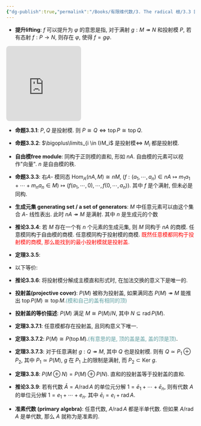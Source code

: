 ```yaml
---
{"dg-publish":true,"permalink":"/Books/有限维代数/3. The radical 根/3.3 投射模与投射盖/","dgPassFrontmatter":true,"created":"2024-08-06T20:01:27.142+08:00","updated":"2024-08-27T09:25:24.666+08:00"}
---
```


+ **提升lifting**:  $f$ 可以提升为 $\varphi$ 的意思是指, 对于满射 $g:M\twoheadrightarrow N$ 和投射模 $P$, 若有态射 $f:P\rightarrow N$, 则存在 $\varphi$, 使得 $f=g\varphi$.
<iframe class="quiver-embed" src="https://q.uiver.app/#q=WzAsMyxbMCwxLCJNIl0sWzEsMSwiTiJdLFsxLDAsIlAiXSxbMiwxLCJmIl0sWzAsMSwiZyIsMl0sWzIsMCwiXFx2YXJwaGkiLDJdLFszLDUsIiIsMCx7InNob3J0ZW4iOnsic291cmNlIjoyMCwidGFyZ2V0IjoyMH19XV0=&embed" width="200" height="200" style="border-radius: 8px; border: none;"></iframe>

+ **命题3.3.1**:  $P,Q$ 是投射模. 则 $P\cong Q \iff \operatorname{top}P\cong \operatorname{top} Q$.

+ **命题3.3.2**:  $\bigoplus\limits_{i \in I}M_i$ 是投射模$\Longleftrightarrow$ $M_i$ 都是投射模.

+ **自由模free module**: 同构于正则模的直和, 形如 $nA$. 自由模的元素可以视作"向量".  $n$ 是自由模的秩.

+ **命题3.3.3**: 右$A$- 模同态 $\operatorname{Hom}_A(nA,M)\cong nM$, $\Big(f:(a_1,\cdots,a_n)\in nA\mapsto m_1a_1+\cdots+m_na_n\in M\Big)\mapsto\Big(f(a_1,\cdots,0),\cdots,f(0,\cdots,a_n)\Big)$. 其中 $f$ 是个满射, 但未必是同构.

+ **生成元集 generating set / a set of generators**:  $M$ 中任意元素可以由这个集合 $A$- 线性表出. 此时 $nA\twoheadrightarrow M$ 是满射. 其中 $n$ 是生成元的个数

+ **推论3.3.4**: 若 $M$ 存在一个有 $n$ 个元素的生成元集, 则 $M$ 同构于 $nA$ 的商模. 任意模同构于自由模的商模. 任意模同构于投射模的商模.<font color=red> 既然任意模都同构于投射模的商模, 那么能找到的最小投射模就是投射盖.</font>
+ **定理3.3.5**: 
<div class="transclusion internal-embed is-loaded"><div class="markdown-embed">



+ 以下等价: 

</div></div>


+ **推论3.3.6**: 将投射模分解成主模直和形式时, 在加法交换的意义下是唯一的.

+ **投射盖(projective cover)**:  $P(M)$ 被称为投射盖, 如果满同态 $P(M)\twoheadrightarrow M$ 能推出 $\operatorname{top}P(M)\cong \operatorname{top}M$.<font color=CadetBlue>(模和自己的盖有相同的顶)</font>
+ **投射盖的等价描述**:  $P(M)$ 满足 $M\cong P(M)/N$, 其中 $N \subseteq \operatorname{rad}P(M)$.

+ **定理3.3.7.1**: 任意模都存在投射盖, 且同构意义下唯一.
+ **定理3.3.7.2**: $P(M)\cong P(\operatorname{top}M)$.<font color=CadetBlue>(有意思的是, 顶的盖是盖, 盖的顶是顶)</font>.
+ **定理3.3.7.3**: 对于任意满射 $g:Q\twoheadrightarrow M$, 其中 $Q$ 也是投射模. 则有 $Q\simeq P_1 \oplus P_2$, 其中 $P_1\simeq P(M)$, $g$ 在 $P_1$ 上的限制是满射, 而 $P_2 \subset \mathrm{Ker\ }g$.

+ **定理3.3.8**:  $P(M\oplus N)=P(M)\oplus P(N)$. 直和的投射盖等于投射盖的直和.

+ **推论3.3.9**: 若有代数 $\bar{A}=A/\operatorname{rad}A$ 的单位元分解 $1=\bar{e}_{1}+\cdots+\bar{e}_n$, 则有代数 $A$ 的单位元分解 $1=e_{1}+\cdots+e_{n}$. 其中 $\bar{e}_i=e_i+\operatorname{rad}A$.

+ **准素代数 (primary algebra)**: 任意代数, $A/\operatorname{rad}A$ 都是半单代数. 但如果 $A/\operatorname{rad}A$ 是单代数, 那么 $A$ 就称为是准素的.